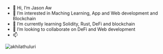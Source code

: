 - 👋 Hi, I’m Jason Aw
- 👀 I’m interested in Maching Learning, App and Web development and Blockchain
- 🌱 I’m currently learning Solidity, Rust, DeFi and blockchain 
- 💞️ I’m looking to collaborate on DeFi and Web development
- 📫

<p align="left"> <img src="https://komarev.com/ghpvc/?username=akhilathuluri&label=Profile%20views&color=0e75b6&style=flat" alt="akhilathuluri" /> </p>

<!---
jasonaw98/jasonaw98 is a ✨ special ✨ repository because its `README.md` (this file) appears on your GitHub profile.
You can click the Preview link to take a look at your changes.
--->
